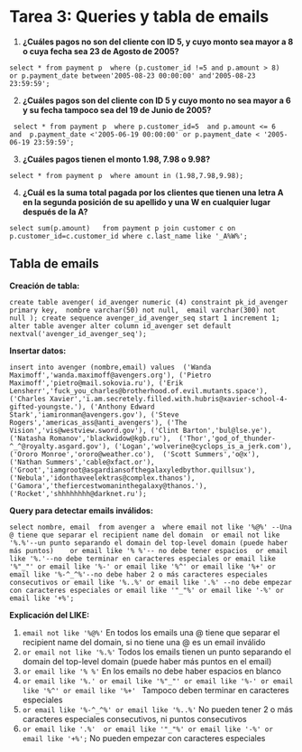 # Tarea 3: Queries y tabla de emails 
1. **¿Cuáles pagos no son del cliente con ID 5, y cuyo monto sea mayor a 8 o cuya fecha sea 23 de Agosto de 2005?**

``
select *
from payment p 
where (p.customer_id !=5 and p.amount > 8) 
or p.payment_date between'2005-08-23 00:00:00' and'2005-08-23 23:59:59';
``

2. **¿Cuáles pagos son del cliente con ID 5 y cuyo monto no sea mayor a 6 y su fecha tampoco sea del 19 de Junio de 2005?**

`` 
select *
from payment p 
where p.customer_id=5 
and p.amount <= 6 
and  p.payment_date <'2005-06-19 00:00:00' or p.payment_date < '2005-06-19 23:59:59';
``

3. **¿Cuáles pagos tienen el monto 1.98, 7.98 o 9.98?**

``
select *
from payment p 
where amount in (1.98,7.98,9.98);
``

4. **¿Cuál es la suma total pagada por los clientes que tienen una letra A en la segunda posición de su apellido y una W en cualquier lugar después de la A?**

``
select sum(p.amount)  
from payment p join customer c on p.customer_id=c.customer_id where c.last_name like '_A%W%';
``

## Tabla de emails 

**Creación de tabla:**

``
create table avenger(
id_avenger numeric (4) constraint pk_id_avenger primary key, 
nombre varchar(50) not null, 
email varchar(300) not null
);
create sequence avenger_id_avenger_seq start 1 increment 1; 
alter table avenger alter column id_avenger set default nextval('avenger_id_avenger_seq');
``

**Insertar datos:**

``
insert into avenger
(nombre,email)
values 
('Wanda Maximoff','wanda.maximoff@avengers.org'),
('Pietro Maximoff','pietro@mail.sokovia.ru'),
('Erik Lensherr','fuck_you_charles@brotherhood.of.evil.mutants.space'),
('Charles Xavier','i.am.secretely.filled.with.hubris@xavier-school-4-gifted-youngste.'),
('Anthony Edward Stark','iamironman@avengers.gov'),
('Steve Rogers','americas_ass@anti_avengers'),
('The Vision','vis@westview.sword.gov'),
('Clint Barton','bul@lse.ye'), 
('Natasha Romanov','blackwidow@kgb.ru'), 
('Thor','god_of_thunder-^_^@royalty.asgard.gov'),
('Logan','wolverine@cyclops_is_a_jerk.com'),
('Ororo Monroe','ororo@weather.co'), 
('Scott Summers','o@x'), 
('Nathan Summers','cable@xfact.or'),
('Groot','iamgroot@asgardiansofthegalaxyledbythor.quillsux'),
('Nebula','idonthaveelektras@complex.thanos'),
('Gamora','thefiercestwomaninthegalaxy@thanos.'),
('Rocket','shhhhhhhh@darknet.ru');
``

**Query para detectar emails inválidos:**

``
select nombre, email 
from avenger a 
where email not like '%@%' --Una @ tiene que separar el recipient name del domain 
or email not like '%.%'--un punto separando el domain del top-level domain (puede haber más puntos)   
or email like '% %'-- no debe tener espacios 
or email like '%.'--no debe terminar en caracteres especiales
or email like '%"_"'
or email like '%-'
or email like '%^'
or email like '%+'
or email like '%-^_^%'--no debe haber 2 o más caracteres especiales consecutivos
or email like '%..%'
or email like '.%' --no debe empezar con caracteres especiales
or email like '"_"%'
or email like '-%'
or email like '+%';
``

**Explicación del LIKE:**
1. ``email not like '%@%'`` 
En todos los emails una @ tiene que separar el recipient name del domain, si no tiene una @ es un email inválido 
2. ``or email not like '%.%'``
Todos los emails tienen un punto separando el domain del top-level domain (puede haber más puntos en el email) 
3. ``or email like '% %'``
En los emails no debe haber espacios en blanco 
4. ``or email like '%.' or email like '%"_"'
or email like '%-'
or email like '%^'
or email like '%+'
``
Tampoco deben terminar en caracteres especiales 
5. ``or email like '%-^_^%'
or email like '%..%'``
No pueden tener 2 o más caracteres especiales consecutivos, ni puntos consecutivos 
6. ``or email like '.%' 
or email like '"_"%'
or email like '-%'
or email like '+%';``
No pueden empezar con caracteres especiales 

